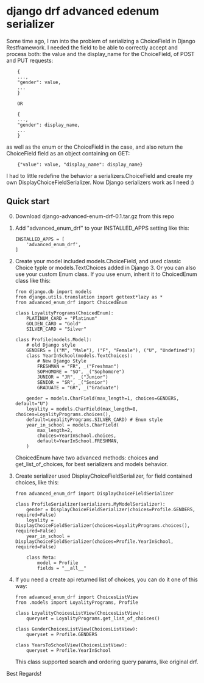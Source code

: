 # django drf advanced edenum serializer

Some time ago, I ran into the problem of serializing a ChoiceField in Django Restframework.
I needed the field to be able to correctly accept and process both: the value and the display_name for the ChoiceField, of POST and PUT requests:

        {
        ...,
        "gender": value,
        ...
        }
        
        OR
        
        {
        ...,
        "gender": display_name,
        ...
        }

as well as the enum or the ChoiceField in the case, and also return the ChoiceField field as an object containing on GET:

        {"value": value, "display_name": display_name}

I had to little redefine the behavior a serializers.ChoiceField and create my own DisplayChoiceFieldSerializer. Now Django serializers work as I need :)

## Quick start

0.  Download django-advanced-enum-drf-0.1.tar.gz from this repo

1.  Add "advanced_enum_drf" to your INSTALLED_APPS setting like this:

        INSTALLED_APPS = [
            'advanced_enum_drf',
        ]

2.  Create your model included models.ChoiceField, and used classic Choice typle
    or models.TextChoices added in Django 3.
    Or you can also use your custom Enum class.
    If you use enum, inherit it to ChoicedEnum class like this:

        from django.db import models
        from django.utils.translation import gettext*lazy as *
        from advanced_enum_drf import ChoicedEnum

        class LoyalityPrograms(ChoicedEnum):
            PLATINUM_CARD = "Platinum"
            GOLDEN_CARD = "Gold"
            SILVER_CARD = "Silver"

        class Profile(models.Model):
            # old Django style
            GENDERS = [("M", "Male"), ("F", "Female"), ("U", "Undefined")]
            class YearInSchool(models.TextChoices):
                # New Django Style
                FRESHMAN = "FR", _("Freshman")
                SOPHOMORE = "SO", _("Sophomore")
                JUNIOR = "JR", _("Junior")
                SENIOR = "SR", _("Senior")
                GRADUATE = "GR", _("Graduate")

            gender = models.CharField(max_length=1, choices=GENDERS, default="U")
            loyality = models.CharField(max_length=8, choices=LoyalityPrograms.choices(),
            default=LoyalityPrograms.SILVER_CARD) # Enum style
            year_in_school = models.CharField(
                max_length=2,
                choices=YearInSchool.choices,
                default=YearInSchool.FRESHMAN,
            )

    ChoicedEnum have two advanced methods: choices and get_list_of_choices, for best serializers and models behavior.

3.  Create serializer used DisplayChoiceFieldSerializer, for field contained choices,
    like this:

        from advanced_enum_drf import DisplayChoiceFieldSerializer

        class ProfileSerializer(serializers.MyModelSerializer):
            gender = DisplayChoiceFieldSerializer(choices=Profile.GENDERS, required=False)
            loyality = DisplayChoiceFieldSerializer(choices=LoyalityPrograms.choices(), required=False)
            year_in_school = DisplayChoiceFieldSerializer(choices=Profile.YearInSchool, required=False)

            class Meta:
                model = Profile
                fields = "__all__"

4.  If you need a create api returned list of choices, you can do it one of this way:

        from advanced_enum_drf import ChoicesListView
        from .models import LoyalityPrograms, Profile

        class LoyalityChoicesListView(ChoicesListView):
            queryset = LoyalityPrograms.get_list_of_choices()

        class GenderChoicesListView(ChoicesListView):
            queryset = Profile.GENDERS

        class YearsToSchoolView(ChoicesListView):
            queryset = Profile.YearInSchool

    This class supported search and ordering query params, like original drf.

Best Regards!
